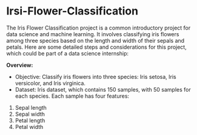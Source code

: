 # Irsi-Flower-Classification
The Iris Flower Classification project is a common introductory project for data science and machine learning. It involves classifying iris flowers among three species based on the length and width of their sepals and petals. Here are some detailed steps and considerations for this project, which could be part of a data science internship:

**Overview:** <br>
* Objective: Classify iris flowers into three species: Iris setosa, Iris versicolor, and Iris virginica. <br>
* Dataset: Iris dataset, which contains 150 samples, with 50 samples for each species. Each sample has four features: <br>
1. Sepal length <br>
2. Sepal width <br>
3. Petal length <br> 
4. Petal width <br>
